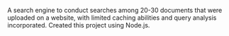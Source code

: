 A search engine to conduct searches among 20-30 documents that were uploaded on a website, with limited caching abilities and query analysis incorporated. Created this project using Node.js.